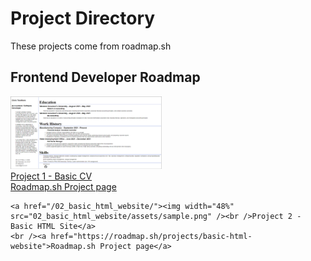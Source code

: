 # Project Directory

These projects come from roadmap.sh

## Frontend Developer Roadmap

<p align="left">
    <a href="/01_basic_cv/"><img width="48%" src="01_basic_cv/assets/sample.png" /><br />Project 1 - Basic CV</a>
    <br /><a href="https://roadmap.sh/projects/single-page-cv">Roadmap.sh Project page</a>

    <a href="/02_basic_html_website/"><img width="48%" src="02_basic_html_website/assets/sample.png" /><br />Project 2 - Basic HTML Site</a>
    <br /><a href="https://roadmap.sh/projects/basic-html-website">Roadmap.sh Project page</a>
</p>
